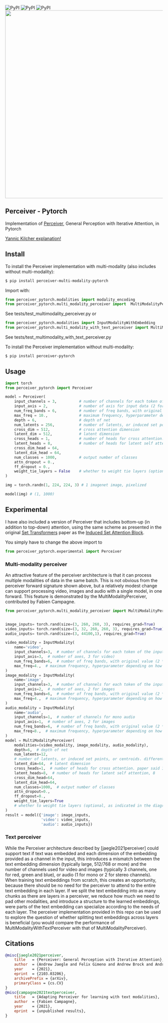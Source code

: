 ![PyPI](https://img.shields.io/pypi/v/perceiver-multi-modality-pytorch.svg)
![PyPI](https://img.shields.io/pypi/pyversions/perceiver-multi-modality-pytorch.svg)
![PyPI](https://img.shields.io/github/license/fac2003/perceiver-mutli-modality-pytorch.svg)
<img src="./perceiver.png" width="600px"></img>

## Perceiver - Pytorch

Implementation of <a href="https://arxiv.org/abs/2103.03206">Perceiver</a>, General Perception with Iterative Attention, in Pytorch

<a href="https://www.youtube.com/watch?v=P_xeshTnPZg">Yannic Kilcher explanation!</a>

## Install
To install the Perceiver implementation with multi-modality (also includes without multi-modality):
```bash
$ pip install perceiver-multi-modality-pytorch
```
Import with:
```python
from perceiver_pytorch.modalities import modality_encoding
from perceiver_pytorch.multi_modality_perceiver import  MultiModalityPerceiver, InputModality
```
See tests/test_multimodality_perceiver.py
or 
```python
from perceiver_pytorch.modalities import InputModalityWithEmbedding
from perceiver_pytorch.multi_modality_with_text_perceiver import MultiModalityWithTextPerceiver
```
See tests/test_multimodality_with_text_perceiver.py

To install the Perceiver implementation without multi-modality:
```bash
$ pip install perceiver-pytorch
```

## Usage

```python
import torch
from perceiver_pytorch import Perceiver

model = Perceiver(
    input_channels = 3,          # number of channels for each token of the input
    input_axis = 2,              # number of axis for input data (2 for images, 3 for video)
    num_freq_bands = 6,          # number of freq bands, with original value (2 * K + 1)
    max_freq = 10.,              # maximum frequency, hyperparameter depending on how fine the data is
    depth = 6,                   # depth of net
    num_latents = 256,           # number of latents, or induced set points, or centroids. different papers giving it different names
    cross_dim = 512,             # cross attention dimension
    latent_dim = 512,            # latent dimension
    cross_heads = 1,             # number of heads for cross attention. paper said 1
    latent_heads = 8,            # number of heads for latent self attention, 8
    cross_dim_head = 64,
    latent_dim_head = 64,
    num_classes = 1000,          # output number of classes
    attn_dropout = 0.,
    ff_dropout = 0.,
    weight_tie_layers = False    # whether to weight tie layers (optional, as indicated in the diagram)
)

img = torch.randn(1, 224, 224, 3) # 1 imagenet image, pixelized

model(img) # (1, 1000)
```

## Experimental

I have also included a version of Perceiver that includes bottom-up (in addition to top-down) attention, using the same scheme as presented in the original <a href="https://arxiv.org/abs/1810.00825">Set Transformers</a> paper as the <a href="https://github.com/lucidrains/isab-pytorch">Induced Set Attention Block</a>.

You simply have to change the above import to

```python
from perceiver_pytorch.experimental import Perceiver
```

### Multi-modality perceiver
An attractive feature of the perceiver architecture is that it can process multiple modalities of data 
in the same batch. This is not obvious from the perceiver forward signature shown above, but a relatively
modest change can support processing video, images and audio with a single model, in one forward.
This feature is demonstrated by the MultiModalityPerceiver, contributed by Fabien Campagne.

```python
from perceiver_pytorch.multi_modality_perceiver import MultiModalityPerceiver, InputModality


image_inputs= torch.rand(size=(3, 260, 260, 3), requires_grad=True)
video_inputs= torch.rand(size=(3, 32, 260, 260, 3), requires_grad=True)
audio_inputs= torch.rand(size=(3, 44100,1), requires_grad=True)

video_modality = InputModality(
    name='video',
    input_channels=3,  # number of channels for each token of the input
    input_axis=3,  # number of axes, 3 for video)
    num_freq_bands=6,  # number of freq bands, with original value (2 * K + 1)
    max_freq=4.,  # maximum frequency, hyperparameter depending on how fine the data is
)
image_modality = InputModality(
    name='image',
    input_channels=3,  # number of channels for each token of the input
    input_axis=2,  # number of axes, 2 for images
    num_freq_bands=6,  # number of freq bands, with original value (2 * K + 1)
    max_freq=4.,  # maximum frequency, hyperparameter depending on how fine the data is
)
audio_modality = InputModality(
    name='audio',
    input_channels=1,  # number of channels for mono audio
    input_axis=1,  # number of axes, 2 for images
    num_freq_bands=6,  # number of freq bands, with original value (2 * K + 1)
    max_freq=8.,  # maximum frequency, hyperparameter depending on how fine the data is
)
model = MultiModalityPerceiver(
    modalities=(video_modality, image_modality, audio_modality),
    depth=6,  # depth of net
    num_latents=12,
    # number of latents, or induced set points, or centroids. different papers giving it different names
    latent_dim=64,  # latent dimension
    cross_heads=1,  # number of heads for cross attention. paper said 1
    latent_heads=8,  # number of heads for latent self attention, 8
    cross_dim_head=64,
    latent_dim_head=64,
    num_classes=1000,  # output number of classes
    attn_dropout=0.,
    ff_dropout=0.,
    weight_tie_layers=True
    # whether to weight tie layers (optional, as indicated in the diagram)
)
result = model({'image': image_inputs,
                'video': video_inputs,
                'audio': audio_inputs})
```
### Text perceiver
While the Perceiver architecture described by [jaegle2021perceiver] could support text if text was 
embedded and each dimension of the embedding provided as a channel in the input, this introduces a
mismatch between the text embedding dimension (typically large, 512/768 or more) and the number of 
channels used for video and images (typically 3 channels, one for red, green and blue),  or  audio 
(1 for mono or 2 for stereo channels). When training text embeddings from scratch, this creates an 
opportunity, because there should be no need for the perceiver to attend to the entire text 
embedding in each layer. If we  split the text embedding into as many chunks as there are layers in
a perceiver, we reduce how much we need to pad other modalities,  and introduce a structure to the 
learned embeddings, were  parts of the text embedding can specialize according to the needs of each
layer. The perceiver implementation provided in this repo can be used to explore the question of 
whether splitting text embeddings across layers is beneficial (you would compare the performance of
MultiModalityWithTextPerceiver with that of MultiModalityPerceiver). 

## Citations

```bibtex
@misc{jaegle2021perceiver,
    title   = {Perceiver: General Perception with Iterative Attention},
    author  = {Andrew Jaegle and Felix Gimeno and Andrew Brock and Andrew Zisserman and Oriol Vinyals and Joao Carreira},
    year    = {2021},
    eprint  = {2103.03206},
    archivePrefix = {arXiv},
    primaryClass = {cs.CV}
}
@misc{campagne2021textperceiver,
    title   = {Adapting Perceiver for learning with text modalities},
    author  = {Fabien Campagne},
    year    = {2021},
    eprint  = {unpublished results},
}
```
